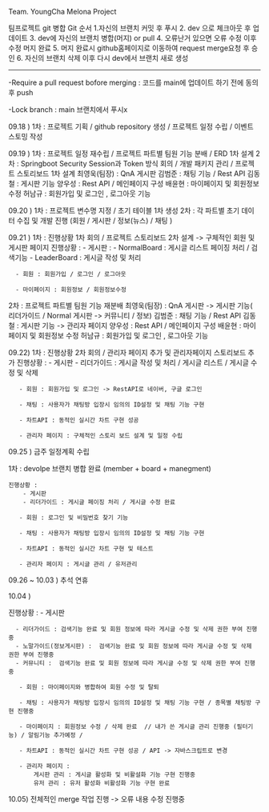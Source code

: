 Team. YoungCha Melona Project

팀프로젝트 git 병합
Git 순서
1.자신의 브랜치 커밋 후 푸시
2. dev 으로 체크아웃 후 업데이트
3. dev에 자신의 브랜치 병합(머지) or pull
4. 오류난거 있으면 오류 수정 이후 수정 머지 완료
5. 머지 완료시 github홈페이지로 이동하여 request merge요청 후 승인
6. 자신의 브랜치 삭제 이후 다시 dev에서 브랜치 새로 생성

------------------------------------------------------


<role>

-Require a pull request bofore merging : 코드를 main에 업데이트 하기 전에 동의 후 push 

-Lock branch : main 브랜치에서 푸시x

09.18 )
1차 : 프로젝트 기획 / github repository 생성 / 프로젝트 일정 수립 / 이벤트 스토밍 작성 


09.19 )
1차 : 프로젝트 일정 재수립 / 프로젝트 파트별 팀원 기능 분배 / ERD 1차 설계
2차 : Springboot Security Session과 Token 방식 회의 / 개발 패키지 관리  / 프로젝트 스토리보드 1차 설계
최영욱(팀장) : QnA 게시판 
김범준 : 채팅 기능 / Rest API
김동철 : 게시판 기능 
양우성 : Rest API / 메인페이지 구성
배윤현 : 마이페이지 및 회원정보 수정
허남규 : 회원가입 및 로그인 , 로그아웃 기능

09.20 ) 
1차 : 프로젝트 변수명 지정 / 초기 테이블 1차 생성 
2차 : 각 파트별 초기 데이터 수집 및 개발 진행 (회원 / 게시판 / 정보(뉴스) / 채팅 )


09.21 ) 
1차 : 진행상황 1차 회의 /  프로젝트 스토리보드 2차 설계 -> 구체적인 회원 및 게시판 페이지
  진행상황 :
      - 게시판 : 
          - NormalBoard : 게시글 리스트 페이징 처리 / 검색기능 
          - LeaderBoard : 게시글 작성 및 처리 
      
      - 회원 : 회원가입 / 로그인 / 로그아웃 
      
      - 마이페이지 : 회원정보 / 회원정보수정  

 2차  : 프로젝트 파트별 팀원 기능 재분배
  최영욱(팀장) : QnA 게시판 -> 게시판 기능( 리더가이드 / Normal 게시판 -> 커뮤니티 / 정보)
  김범준 : 채팅 기능 / Rest API
  김동철 : 게시판 기능 -> 관리자 페이지 
  양우성 : Rest API / 메인페이지 구성
  배윤현 : 마이페이지 및 회원정보 수정
  허남규 : 회원가입 및 로그인 , 로그아웃 기능


09.22)
 1차 :  진행상황 2차 회의 / 관리자 페이지 추가 및 관리자페이지 스토리보드 추가
   진행상황 : 
       - 게시판 
          - 리더가이드 : 게시글 작성 및 처리 / 게시글 리스트 / 게시글 수정 및 삭제

       - 회원 : 회원가입 및 로그인 -> RestAPI로 네이버, 구글 로그인

       - 채팅 : 사용자가 채팅방 입장시 임의의 ID설정 및 채팅 기능 구현
    
       - 차트API : 동적인 실시간 차트 구현 성공

       - 관리자 페이지 : 구체적인 스토리 보드 설계 및 일정 수립

09.25 ) 
    금주 일정계획 수립

  1차 : devolpe 브랜치 병합 완료 (member + board + manegment)
    
    진행상황 : 
        - 게시판 
        - 리더가이드 : 게시글 페이징 처리 / 게시글 수정 완료 

       - 회원 : 로그인 및 비밀번호 찾기 기능 

       - 채팅 : 사용자가 채팅방 입장시 임의의 ID설정 및 채팅 기능 구현
    
       - 차트API : 동적인 실시간 차트 구현 및 테스트 

       - 관리자 페이지 : 게시글 관리 / 유저관리 

09.26 ~ 10.03 ) 추석 연휴


10.04 ) 

  진행상황 : 
    - 게시판 
    
      - 리더가이드 : 검색기능 완료 및 회원 정보에 따라 게시글 수정 및 삭제 권한 부여 진행중
      - 노말가이드(정보게시판) :  검색기능 완료 및 회원 정보에 따라 게시글 수정 및 삭제 권한 부여 진행중
      - 커뮤니티 :  검색기능 완료 및 회원 정보에 따라 게시글 수정 및 삭제 권한 부여 진행중

       - 회원 : 마이페이지와 병합하여 회원 수정 및 탈퇴

       - 채팅 : 사용자가 채팅방 입장시 임의의 ID설정 및 채팅 기능 구현 / 종목별 채팅방 구현 진행중

       - 마이페이지 : 회원정보 수정 / 삭제 완료  // 내가 쓴 게시글 관리 진행중 (필터기능) / 알림기능 추가예정 / 
    
       - 차트API : 동적인 실시간 차트 구현 성공 / API -> 자바스크립트로 변경 
      
       - 관리자 페이지 : 
           게시판 관리 : 게시글 활성화 및 비활설화 기능 구현 진행중
           유저 관리 : 유저 활성화 비활성화 기능 구현 완료 

10.05) 전체적인 merge 작업 진행 -> 오류 내용 수정 진행중
